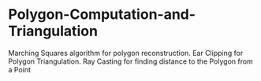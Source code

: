 # Polygon-Computation-and-Triangulation
Marching Squares algorithm for polygon reconstruction. Ear Clipping for Polygon Triangulation. Ray Casting for finding distance to the Polygon from a Point
